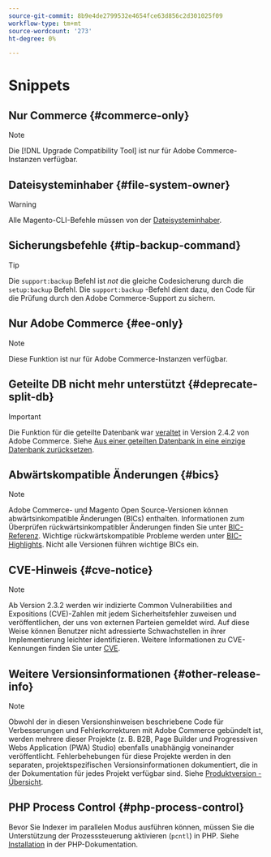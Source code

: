 ```yaml
---
source-git-commit: 8b9e4de2799532e4654fce63d856c2d301025f09
workflow-type: tm+mt
source-wordcount: '273'
ht-degree: 0%

---
```

# Snippets

## Nur Commerce {#commerce-only}

>[!NOTE]
>
>Die [!DNL Upgrade Compatibility Tool] ist nur für Adobe Commerce-Instanzen verfügbar.

<!-- Configuration guide snippets -->

## Dateisysteminhaber {#file-system-owner}

>[!WARNING]
>
>Alle Magento-CLI-Befehle müssen von der [Dateisysteminhaber](/help/configuration/cli/config-cli.md#prerequisites).

## Sicherungsbefehle {#tip-backup-command}

>[!TIP]
>
>Die `support:backup` Befehl ist _not_ die gleiche Codesicherung durch die `setup:backup` Befehl. Die `support:backup` -Befehl dient dazu, den Code für die Prüfung durch den Adobe Commerce-Support zu sichern.

## Nur Adobe Commerce {#ee-only}

>[!NOTE]
>
>Diese Funktion ist nur für Adobe Commerce-Instanzen verfügbar.

## Geteilte DB nicht mehr unterstützt {#deprecate-split-db}

>[!IMPORTANT]
>
>Die Funktion für die geteilte Datenbank war [veraltet](https://community.magento.com/t5/Magento-DevBlog/Deprecation-of-Split-Database-in-Magento-Commerce/ba-p/465187?_ga=2.128934671.2024864496.1657558157-1596100530.1657558157) in Version 2.4.2 von Adobe Commerce. Siehe [Aus einer geteilten Datenbank in eine einzige Datenbank zurücksetzen](/help/configuration/storage/revert-split-database.md).

<!-- End of Configuration guide snippets -->

## Abwärtskompatible Änderungen {#bics}

>[!NOTE]
>
>Adobe Commerce- und Magento Open Source-Versionen können abwärtsinkompatible Änderungen (BICs) enthalten. Informationen zum Überprüfen rückwärtsinkompatibler Änderungen finden Sie unter [BIC-Referenz](https://developer.adobe.com/commerce/php/development/backward-incompatible-changes/reference/). Wichtige rückwärtskompatible Probleme werden unter [BIC-Highlights](https://developer.adobe.com/commerce/php/development/backward-incompatible-changes/highlights/). Nicht alle Versionen führen wichtige BICs ein.

## CVE-Hinweis {#cve-notice}

>[!NOTE]
>
>Ab Version 2.3.2 werden wir indizierte Common Vulnerabilities and Expositions (CVE)-Zahlen mit jedem Sicherheitsfehler zuweisen und veröffentlichen, der uns von externen Parteien gemeldet wird. Auf diese Weise können Benutzer nicht adressierte Schwachstellen in ihrer Implementierung leichter identifizieren. Weitere Informationen zu CVE-Kennungen finden Sie unter [CVE](https://cve.mitre.org/).

## Weitere Versionsinformationen {#other-release-info}

>[!NOTE]
>
>Obwohl der in diesen Versionshinweisen beschriebene Code für Verbesserungen und Fehlerkorrekturen mit Adobe Commerce gebündelt ist, werden mehrere dieser Projekte (z. B. B2B, Page Builder und Progressiven Webs Application (PWA) Studio) ebenfalls unabhängig voneinander veröffentlicht. Fehlerbehebungen für diese Projekte werden in den separaten, projektspezifischen Versionsinformationen dokumentiert, die in der Dokumentation für jedes Projekt verfügbar sind. Siehe [Produktversion - Übersicht](/help/release/release-notes/overview.md).

## PHP Process Control {#php-process-control}

Bevor Sie Indexer im parallelen Modus ausführen können, müssen Sie die Unterstützung der Prozesssteuerung aktivieren (`pcntl`) in PHP. Siehe [Installation](https://www.php.net/manual/en/pcntl.installation.php) in der PHP-Dokumentation.
